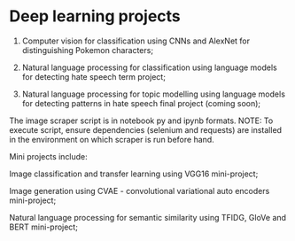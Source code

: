 # Deep learning projects

1) Computer vision for classification using CNNs and AlexNet for distinguishing Pokemon characters;

2) Natural language processing for classification using language models for detecting hate speech term project;

3) Natural language processing for topic modelling using language models for detecting patterns in hate speech final project (coming soon);

The image scraper script is in notebook py and ipynb formats. NOTE: To execute script, ensure dependencies (selenium and requests) are installed in the environment on which scraper is run before hand.


Mini projects include:

Image classification and transfer learning using VGG16 mini-project; 

Image generation using CVAE - convolutional variational auto encoders mini-project;

Natural language processing for semantic similarity using TFIDG, GloVe and BERT mini-project;
